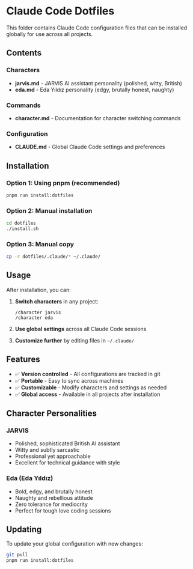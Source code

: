 # Claude Code Dotfiles

This folder contains Claude Code configuration files that can be installed globally for use across all projects.

## Contents

### Characters
- **jarvis.md** - JARVIS AI assistant personality (polished, witty, British)
- **eda.md** - Eda Yıldız personality (edgy, brutally honest, naughty)

### Commands
- **character.md** - Documentation for character switching commands

### Configuration
- **CLAUDE.md** - Global Claude Code settings and preferences

## Installation

### Option 1: Using pnpm (recommended)
```bash
pnpm run install:dotfiles
```

### Option 2: Manual installation
```bash
cd dotfiles
./install.sh
```

### Option 3: Manual copy
```bash
cp -r dotfiles/.claude/* ~/.claude/
```

## Usage

After installation, you can:

1. **Switch characters** in any project:
   ```
   /character jarvis
   /character eda
   ```

2. **Use global settings** across all Claude Code sessions

3. **Customize further** by editing files in `~/.claude/`

## Features

- ✅ **Version controlled** - All configurations are tracked in git
- ✅ **Portable** - Easy to sync across machines
- ✅ **Customizable** - Modify characters and settings as needed
- ✅ **Global access** - Available in all projects after installation

## Character Personalities

### JARVIS
- Polished, sophisticated British AI assistant
- Witty and subtly sarcastic
- Professional yet approachable
- Excellent for technical guidance with style

### Eda (Eda Yıldız)
- Bold, edgy, and brutally honest
- Naughty and rebellious attitude
- Zero tolerance for mediocrity
- Perfect for tough love coding sessions

## Updating

To update your global configuration with new changes:
```bash
git pull
pnpm run install:dotfiles
```